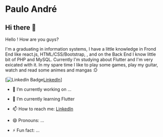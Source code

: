 # Paulo André

## Hi there 👋

 Hello ! How are you guys? 
 
 I'm a graduating in information systems, I have a little  knowledge in Frond End like react.js, HTML/CSS/Bootstrap, , and on the Back End I know little bit of PHP and MySQL.       Currently I'm studying about Flutter and I'm very exicated with it. In my spare time I like to play some games, play my guitar, watch and read some animes and mangas :D 


[![Linkedln Badge](image.flaticon.com/icons/png/100/100/174857.png)[Linkedln](www.linkedin.com/in/paulo-andré-dev)]

- 🔭 I’m currently working on ...
- 🌱 I’m currently learning Flutter 
- 📫 How to reach me: [Linkedln](https://blog.da2k.com.br)

- 😄 Pronouns: ...
- ⚡ Fun fact: ...

